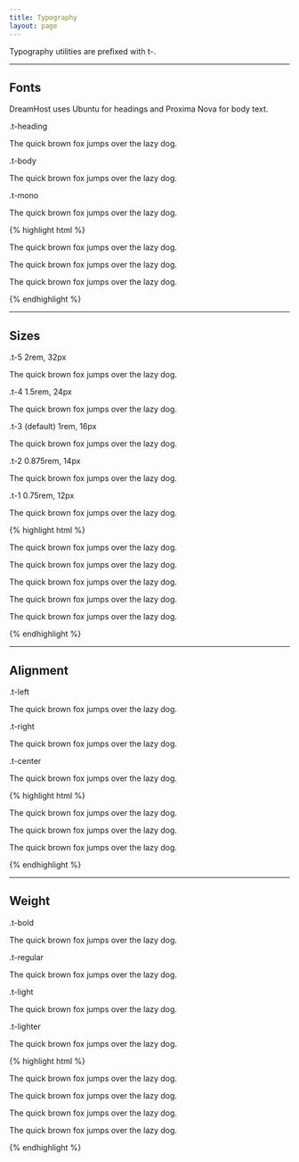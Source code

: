 ```yaml
---
title: Typography
layout: page
---
```


<p class="t-l">Typography utilities are prefixed with t-.</p>

<hr />

## Fonts
DreamHost uses Ubuntu for headings and Proxima Nova for body text.
<div>
	<p class="m-bottom-0 t-s t-salmon t-bold">.t-heading</p>
	<p class="t-heading">The quick brown fox jumps over the lazy dog.</p>
</div>
<div>
	<p class="m-bottom-0 t-s t-salmon t-bold">.t-body</p>
	<p class="t-body">The quick brown fox jumps over the lazy dog.</p>
</div>
<div>
	<p class="m-bottom-0 t-s t-salmon t-bold">.t-mono</p>
	<p class="t-mono">The quick brown fox jumps over the lazy dog.</p>
</div>

{% highlight html %}
<p class="t-heading">The quick brown fox jumps over the lazy dog.</p>
<p class="t-body">The quick brown fox jumps over the lazy dog.</p>
<p class="t-mono">The quick brown fox jumps over the lazy dog.</p>
{% endhighlight %}

<hr />

## Sizes

<div>
	<p class="m-bottom-0 t-s t-salmon t-bold">.t-5  <span class="p-left-s t-light t-dark-grey">2rem, 32px</span></p>
	<p class="t-5">The quick brown fox jumps over the lazy dog.</p>
</div>
<div>
	<p class="m-bottom-0 t-s t-salmon t-bold">.t-4  <span class="p-left-s t-light t-dark-grey">1.5rem, 24px</span></p>
	<p class="t-4">The quick brown fox jumps over the lazy dog.</p>
</div>
<div>
	<p class="m-bottom-0 t-s t-dark-grey">.t-3 (default)  <span class="p-left-s t-light t-dark-grey">1rem, 16px</span></p>
	<p>The quick brown fox jumps over the lazy dog.</p>
</div>
<div>
	<p class="m-bottom-0 t-s t-salmon t-bold">.t-2 <span class="p-left-s t-light t-dark-grey">0.875rem, 14px</span></p>
	<p class="t-2">The quick brown fox jumps over the lazy dog.</p>
</div>
<div>
	<p class="m-bottom-0 t-s t-salmon t-bold">.t-1 <span class="p-left-s t-light t-dark-grey">0.75rem, 12px</span></p>
	<p class="t-1">The quick brown fox jumps over the lazy dog.</p>
</div>

{% highlight html %}
<p class="t-5">The quick brown fox jumps over the lazy dog.</p>
<p class="t-4">The quick brown fox jumps over the lazy dog.</p>
<p class="t-3">The quick brown fox jumps over the lazy dog.</p>
<p class="t-2">The quick brown fox jumps over the lazy dog.</p>
<p class="t-1">The quick brown fox jumps over the lazy dog.</p>
{% endhighlight %}

<hr />

## Alignment

<div>
	<p class="m-bottom-0 t-s t-salmon t-bold">.t-left</p>
	<p class="t-left p-xs border">The quick brown fox jumps over the lazy dog.</p>
</div>
<div>
	<p class="m-bottom-0 t-s t-salmon t-bold">.t-right</p>
	<p class="t-right p-xs border">The quick brown fox jumps over the lazy dog.</p>
</div>
<div>
	<p class="m-bottom-0 t-s t-salmon t-bold">.t-center</p>
	<p class="t-center p-xs border">The quick brown fox jumps over the lazy dog.</p>
</div>


{% highlight html %}
<p class="t-left">The quick brown fox jumps over the lazy dog.</p>
<p class="t-right">The quick brown fox jumps over the lazy dog.</p>
<p class="t-center">The quick brown fox jumps over the lazy dog.</p>
{% endhighlight %}

<hr />

## Weight

<div>
	<p class="m-bottom-0 t-s t-salmon t-bold">.t-bold</p>
	<p class="t-bold">The quick brown fox jumps over the lazy dog.</p>
</div>
<div>
	<p class="m-bottom-0 t-s t-salmon t-bold">.t-regular</p>
	<p class="t-regular">The quick brown fox jumps over the lazy dog.</p>
</div>
<div>
	<p class="m-bottom-0 t-s t-salmon t-bold">.t-light</p>
	<p class="t-light">The quick brown fox jumps over the lazy dog.</p>
</div>
<div>
	<p class="m-bottom-0 t-s t-salmon t-bold">.t-lighter</p>
	<p class="t-lighter">The quick brown fox jumps over the lazy dog.</p>
</div>

{% highlight html %}
<p class="t-bold">The quick brown fox jumps over the lazy dog.</p>
<p class="t-regular">The quick brown fox jumps over the lazy dog.</p>
<p class="t-light">The quick brown fox jumps over the lazy dog.</p>
<p class="t-lighter">The quick brown fox jumps over the lazy dog.</p>
{% endhighlight %}
